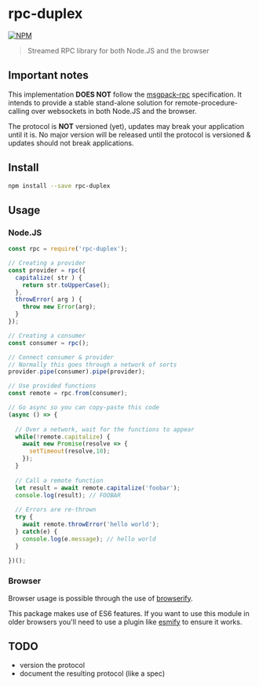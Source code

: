 # rpc-duplex

[![NPM](https://nodei.co/npm/rpc-duplex.png)](https://nodei.co/npm/rpc-duplex/)

> Streamed RPC library for both Node.JS and the browser

## Important notes

This implementation **DOES NOT** follow the [msgpack-rpc][msgpack-rpc] specification. It intends to provide a stable
stand-alone solution for remote-procedure-calling over websockets in both Node.JS and the browser.

The protocol is **NOT** versioned (yet), updates may break your application until it is. No major version will be
released until the protocol is versioned & updates should not break applications.

## Install

```bash
npm install --save rpc-duplex
```

## Usage

### Node.JS

```js
const rpc = require('rpc-duplex');

// Creating a provider
const provider = rpc({
  capitalize( str ) {
    return str.toUpperCase();
  },
  throwError( arg ) {
    throw new Error(arg);
  }
});

// Creating a consumer
const consumer = rpc();

// Connect consumer & provider
// Normally this goes through a network of sorts
provider.pipe(consumer).pipe(provider);

// Use provided functions
const remote = rpc.from(consumer);

// Go async so you can copy-paste this code
(async () => {
  
  // Over a network, wait for the functions to appear
  while(!remote.capitalize) {
    await new Promise(resolve => {
      setTimeout(resolve,10);
    });
  }
  
  // Call a remote function
  let result = await remote.capitalize('foobar');
  console.log(result); // FOOBAR
  
  // Errors are re-thrown
  try {
    await remote.throwError('hello world');    
  } catch(e) {
    console.log(e.message); // hello world
  }
  
})();
```

### Browser

Browser usage is possible through the use of [browserify][browserify].

This package makes use of ES6 features. If you want to use this module in older browsers you'll need to use a plugin
like [esmify][esmify] to ensure it works.

## TODO

- version the protocol
- document the resulting protocol (like a spec)

[browserify]: https://npmjs.com/package/browserify
[esmify]: https://npmjs.com/package/esmify
[msgpack-rpc]: https://github.com/msgpack-rpc/msgpack-rpc
